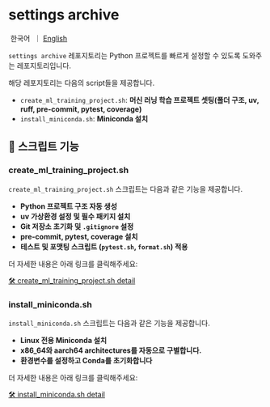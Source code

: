 # settings archive

<p align="left">
    &nbsp한국어&nbsp ｜ <a href="README.md">English</a>&nbsp 
</p>

`settings archive` 레포지토리는 Python 프로젝트를 빠르게 설정할 수 있도록 도와주는 레포지토리입니다.

해당 레포지토리는 다음의 script들을 제공합니다.

- `create_ml_training_project.sh`: **머신 러닝 학습 프로젝트 셋팅(폴더 구조, uv, ruff, pre-commit, pytest, coverage)**
- `install_miniconda.sh`: **Miniconda 설치**


## **📌 스크립트 기능**
### create_ml_training_project.sh
`create_ml_training_project.sh` 스크립트는 다음과 같은 기능을 제공합니다.

-  **Python 프로젝트 구조 자동 생성**  
-  **uv 가상환경 설정 및 필수 패키지 설치**  
-  **Git 저장소 초기화 및 `.gitignore` 설정**  
-  **pre-commit, pytest, coverage 설치**  
-  **테스트 및 포맷팅 스크립트 (`pytest.sh`, `format.sh`) 적용**  

더 자세한 내용은 아래 링크를 클릭해주세요:

[🛠 create_ml_training_project.sh detail](detail_ml_training_ko.md)

### install_miniconda.sh

`install_miniconda.sh` 스크립트는 다음과 같은 기능을 제공합니다.

- **Linux 전용 Miniconda 설치**  
- **x86_64와 aarch64 architectures를 자동으로 구별합니다.**  
- **환경변수를 설정하고 Conda를 초기화합니다**  

더 자세한 내용은 아래 링크를 클릭해주세요:

[🛠 install_miniconda.sh detail](install_miniconda_ko.md)
